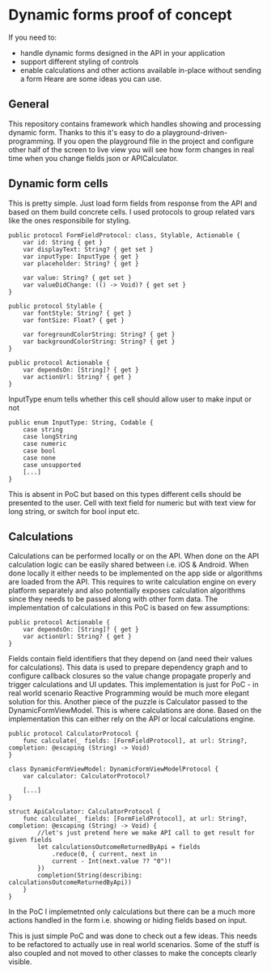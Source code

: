 # Dynamic forms proof of concept
If you need to: 
- handle dynamic forms designed in the API in your application
- support different styling of controls
- enable calculations and other actions available in-place without sending a form
Heare are some ideas you can use.

## General
This repository contains framework which handles showing and processing dynamic form. Thanks to this it's easy to do a  playground-driven-programming. If you open the playground file in the project and configure other half of the screen to live view you will see how form changes in real time when you change fields json or APICalculator.

## Dynamic form cells
This is pretty simple. Just load form fields from response from the API and based on them build concrete cells. 
I used protocols to group related vars like the ones responsibile for styling.
```
public protocol FormFieldProtocol: class, Stylable, Actionable {
    var id: String { get }
    var displayText: String? { get set }
    var inputType: InputType { get }
    var placeholder: String? { get }
    
    var value: String? { get set }
    var valueDidChange: (() -> Void)? { get set }
}

public protocol Stylable {
    var fontStyle: String? { get }
    var fontSize: Float? { get }
    
    var foregroundColorString: String? { get }
    var backgroundColorString: String? { get }
}

public protocol Actionable {
    var dependsOn: [String]? { get }
    var actionUrl: String? { get }
}
```
InputType enum tells whether this cell should allow user to make input or not
```
public enum InputType: String, Codable {
    case string
    case longString
    case numeric
    case bool
    case none
    case unsupported
    [...]
}
```
This is absent in PoC but based on this types different cells should be presented to the user. Cell with text field for numeric 
but with text view for long string, or switch for bool input etc.

## Calculations
Calculations can be performed locally or on the API. When done on the API calculation logic can be easily shared between i.e. iOS & Android. When done locally it either needs to be implemented on the app side or algorithms are loaded from the API. This requires to write calculation engine on every platform separately and also potentially exposes calculation algorithms since they needs to be passed along with other form data.
The implementation of calculations in this PoC is based on few assumptions:
```
public protocol Actionable {
    var dependsOn: [String]? { get }
    var actionUrl: String? { get }
}
```
Fields contain field identifiers that they depend on (and need their values for calculations). This data is used to prepare
dependency graph and to configure callback closures so the value change propagate properly and trigger calculations and UI updates. This implementation is just for PoC - in real world scenario Reactive Programming would be much more elegant solution for this.
Another piece of the puzzle is Calculator passed to the DynamicFormViewModel. This is where calculations are done. Based on the implementation this can either rely on the API or local calculations engine.
```
public protocol CalculatorProtocol {
    func calculate(_ fields: [FormFieldProtocol], at url: String?, completion: @escaping (String) -> Void)
}

class DynamicFormViewModel: DynamicFormViewModelProtocol {
    var calculator: CalculatorProtocol?

    [...]
}
```

```
struct ApiCalculator: CalculatorProtocol {
    func calculate(_ fields: [FormFieldProtocol], at url: String?, completion: @escaping (String) -> Void) {
        //let's just pretend here we make API call to get result for given fields
        let calculationsOutcomeReturnedByApi = fields
            .reduce(0, { current, next in
            current - Int(next.value ?? "0")!
        })
        completion(String(describing: calculationsOutcomeReturnedByApi))
    }
}
```

In the PoC I implemetnted only calculations but there can be a much more actions handled in the form i.e. showing or hiding fields based on input.

This is just simple PoC and was done to check out a few ideas. This needs to be refactored to actually use in real world scenarios. Some of the stuff is also coupled and not moved to other classes to make the concepts clearly visible.
